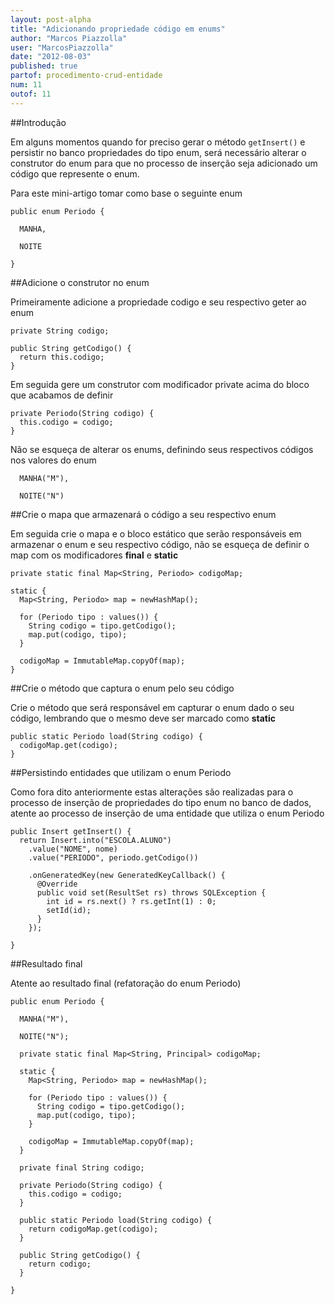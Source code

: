 ```yaml
---
layout: post-alpha
title: "Adicionando propriedade código em enums"
author: "Marcos Piazzolla"
user: "MarcosPiazzolla"
date: "2012-08-03"
published: true
partof: procedimento-crud-entidade
num: 11
outof: 11
---
```


##Introdução

Em alguns momentos quando for preciso gerar o método `getInsert()` e persistir no banco propriedades
do tipo enum, será necessário alterar o construtor do enum para que no processo de inserção seja
adicionado um código que represente o enum.

Para este mini-artigo tomar como base o seguinte enum

    public enum Periodo {
    
      MANHA,
      
      NOITE
    
    }

##Adicione o construtor no enum

Primeiramente adicione a propriedade codigo e seu respectivo geter ao enum

    private String codigo;
    
    public String getCodigo() {
      return this.codigo;
    }

Em seguida gere um construtor com modificador private acima do bloco que acabamos de definir

    private Periodo(String codigo) {
      this.codigo = codigo;
    }

Não se esqueça de alterar os enums, definindo seus respectivos códigos nos valores do enum

      MANHA("M"),
      
      NOITE("N")

##Crie o mapa que armazenará o código a seu respectivo enum

Em seguida crie o mapa e o bloco estático que serão responsáveis em armazenar o enum e seu
respectivo código, não se esqueça de definir o map com os modificadores __final__ e
__static__

    private static final Map<String, Periodo> codigoMap;

    static {
	  Map<String, Periodo> map = newHashMap();
    
	  for (Periodo tipo : values()) {
	    String codigo = tipo.getCodigo();
	    map.put(codigo, tipo);
	  }
    
	  codigoMap = ImmutableMap.copyOf(map);
    }

##Crie o método que captura o enum pelo seu código

Crie o método que será responsável em capturar o enum dado o seu código, lembrando que o
mesmo deve ser marcado como __static__


    public static Periodo load(String codigo) {
      codigoMap.get(codigo);
    }

##Persistindo entidades que utilizam o enum Periodo

Como fora dito anteriormente estas alterações são realizadas para o processo de inserção de propriedades
do tipo enum no banco de dados, atente ao processo de inserção de uma entidade que utiliza o enum Periodo

    public Insert getInsert() {
      return Insert.into("ESCOLA.ALUNO")
        .value("NOME", nome)
        .value("PERIODO", periodo.getCodigo())
        
        .onGeneratedKey(new GeneratedKeyCallback() {
          @Override
          public void set(ResultSet rs) throws SQLException {
            int id = rs.next() ? rs.getInt(1) : 0;
            setId(id);
          }
        });
      
    }

##Resultado final

Atente ao resultado final (refatoração do enum Periodo)

	public enum Periodo {
	
	  MANHA("M"),
	
	  NOITE("N");
	
	  private static final Map<String, Principal> codigoMap;
	
	  static {
	    Map<String, Periodo> map = newHashMap();
	
	    for (Periodo tipo : values()) {
	      String codigo = tipo.getCodigo();
	      map.put(codigo, tipo);
	    }
	
	    codigoMap = ImmutableMap.copyOf(map);
	  }
	
	  private final String codigo;
	
	  private Periodo(String codigo) {
	    this.codigo = codigo;
	  }
	
	  public static Periodo load(String codigo) {
	    return codigoMap.get(codigo);
	  }
	
	  public String getCodigo() {
	    return codigo;
	  }
	
	}